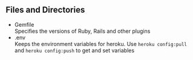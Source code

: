 ## Files and Directories
* Gemfile  
Specifies the versions of Ruby, Rails and other plugins
* .env  
Keeps the environment variables for heroku. Use `heroku config:pull` and `heroku config:push` to get and set variables
